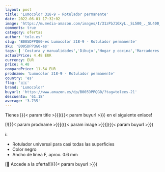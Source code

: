 ```yaml
---
layout: post
title: 'Lumocolor 318-9 - Rotulador permanente'
date: 2022-06-01 17:32:02
image: 'https://m.media-amazon.com/images/I/31zPbJ1GXyL._SL500_._SL400_.jpg'
comments: true
category: ofertas
author: 'tole.es'
slug: 'B005DPPQG0-es Lumocolor 318-9 - Rotulador permanente'
sku: 'B005DPPQG0-es'
tags: [ 'Costura y manualidades','Dibujo','Hogar y cocina','Marcadores','Materiales de dibujo','lumocolor','rotulador','🇪🇸', ]
actualPrice: 4.48 EUR
currency: EUR
price: 4.48
comparePrice: 11.54 EUR
prodname: 'Lumocolor 318-9 - Rotulador permanente'
country: 'es'
flag: '🇪🇸'
brand: 'Lumocolor'
buyurl: 'https://www.amazon.es/dp/B005DPPQG0/?tag=tolees-21'
descuento: '61.18'
average: '3.735'
---
```


Tienes [{{< param title >}}]({{< param buyurl >}}) en el siguiente enlace!

[![{{< param prodname >}}]({{< param image >}})]({{< param buyurl >}})

ℹ️:

- Rotulador universal para casi todas las superficies
- Color negro
- Ancho de línea F, aprox. 0.6 mm

[🛒 Accede a la oferta!!]({{< param buyurl >}})
